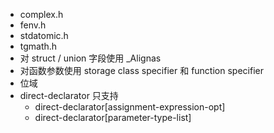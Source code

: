 * complex.h
* fenv.h
* stdatomic.h
* tgmath.h
* 对 struct / union 字段使用 _Alignas
* 对函数参数使用 storage class specifier 和 function specifier
* 位域
* direct-declarator 只支持
  * direct-declarator[assignment-expression-opt]
  * direct-declarator[parameter-type-list]
